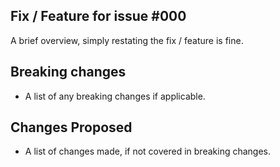 ## Fix / Feature for issue #000

A brief overview, simply restating the fix / feature is fine.

## Breaking changes

- A list of any breaking changes if applicable.

## Changes Proposed

- A list of changes made, if not covered in breaking changes.